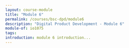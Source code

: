 ```yaml
---
layout: course-module
title: "Module 6"
permalink: /courses/bsc-dpd/module6
description: "Digital Product Development - Module 6"
module-of: io1075
tags:
introduction: module 6 introduction...
---
```



